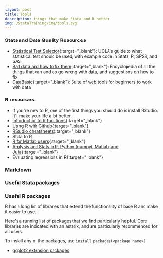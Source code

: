 ```yaml
---
layout: post
title: Tools
description: things that make Stata and R better
img: /StataTraining/img/tools.svg
---
```



### Stats and Data Quality Resources
- [Statistical Test Selector](http://www.ats.ucla.edu/stat/mult_pkg/whatstat/){:target="_blank"}: UCLA's guide to what statistical test should be used, with example code in Stata, R, SPSS, and SAS
- [Bad data and how to fix them](https://github.com/Quartz/bad-data-guide){:target="_blank"}: Encyclopedia of all the things that can and do go wrong with data, and suggestions on how to fix.
- [DataBasic](https://www.databasic.io/en/){:target="_blank"}: Suite of web tools for beginners to work with data



### R resources:
- If you're new to R, one of the first things you should do is install RStudio.  It'll make your life a lot better.
- [Introduction to R functions](http://adv-r.had.co.nz/Vocabulary.html){:target="_blank"}
- [Using R with Github](http://r-pkgs.had.co.nz/git.html){:target="_blank"}
- [RStudio cheatsheets](){:target="_blank"}
- Stata to R
- [R for Matlab users](http://mathesaurus.sourceforge.net/octave-r.html){:target="_blank"}
- [Analysis and Stats in R, Python (numpy), Matlab, and Julia](http://hyperpolyglot.org/numerical-analysis){:target="_blank"}
- [Evaluating regressions in R](http://www.statmethods.net/stats/rdiagnostics.html){:target="_blank"}


### Markdown 

### Useful Stata packages

### Useful R packages
R has a long list of libraries that extend the functionality of base R and make it easier to use.

Here's a running list of packages that we find particularly helpful. Core libraries are indicated with an asterix, and are particularly recommended for all users.

To install any of the packages, use `install.packages(<package name>)`



- [ggplot2 extension packages](http://www.ggplot2-exts.org/)
